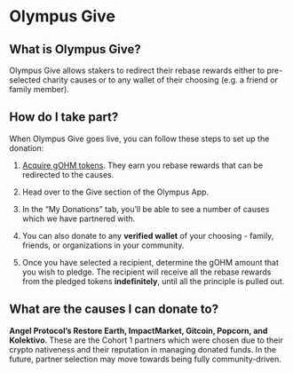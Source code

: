 # Olympus Give

## What is Olympus Give?

Olympus Give allows stakers to redirect their rebase rewards either to pre-selected
charity causes or to any wallet of their choosing (e.g. a friend or family member).

## How do I take part?

When Olympus Give goes live, you can follow these steps to set up the donation:

1. [Acquire gOHM tokens](../using-the-website/migrate_v2.md#how-to-migrate-sohm-to-gohm).
They earn you rebase rewards that can be redirected to the causes.

2. Head over to the Give section of the Olympus App.

3. In the “My Donations” tab, you’ll be able to see a number of causes which we
have partnered with.

4. You can also donate to any **verified wallet** of your choosing - family, friends,
or organizations in your community.

5. Once you have selected a recipient, determine the gOHM amount that you wish to
pledge. The recipient will receive all the rebase rewards from the pledged tokens
**indefinitely**, until all the principle is pulled out.

## What are the causes I can donate to?

**Angel Protocol’s Restore Earth, ImpactMarket, Gitcoin, Popcorn, and Kolektivo**.
These are the Cohort 1 partners which were chosen due to their crypto nativeness
and their reputation in managing donated funds. In the future, partner selection
may move towards being fully community-driven.
